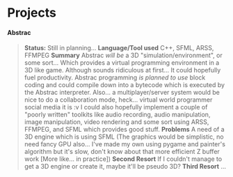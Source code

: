 # Projects

#### Abstrac
> **Status:** Still in planning...
> **Language/Tool used** C++, SFML, ARSS, FFMPEG
> **Summary** Abstrac *will be* a 3D "simulation/environment", or some sort... Which provides a virtual programming environment in a 3D like game. Although sounds ridiculous at first... It could hopefully fuel productivity. Abstrac programming *is planned to use* block coding and could compile down into a bytecode which is executed by the Abstrac interpreter. Also... a multiplayer/server system would be nice to do a collaboration mode, heck... virtual world programmer social media it is :v I could also hopefully implement a couple of "poorly written" toolkits like audio recording, audio manipulation, image manipulation, video rendering and some sort using ARSS, FFMPEG, and SFML which provides good stuff.
> **Problems** A need of a 3D engine which is using SFML (The graphics would be simplistic, no need fancy GPU also... I've made my own using pygame and painter's algorithm but it's slow, don't know about that more efficient Z buffer work [More like... in practice])
> **Second Resort** If I couldn't manage to get a 3D engine or create it, maybe it'll be pseudo 3D?
> **Third Resort** ...
